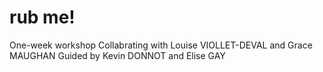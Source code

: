 # rub me!
One-week workshop
Collabrating with Louise VIOLLET-DEVAL and Grace MAUGHAN
Guided by Kevin DONNOT and Elise GAY
